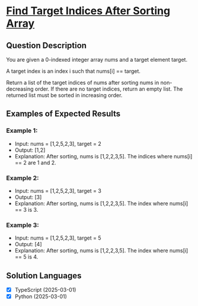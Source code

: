 # [Find Target Indices After Sorting Array](https://leetcode.com/problems/find-target-indices-after-sorting-array/)

## Question Description

You are given a 0-indexed integer array nums and a target element target.

A target index is an index i such that nums[i] == target.

Return a list of the target indices of nums after sorting nums in non-decreasing order. If there are no target indices, return an empty list. The returned list must be sorted in increasing order.

## Examples of Expected Results

### Example 1:

- Input: nums = [1,2,5,2,3], target = 2
- Output: [1,2]
- Explanation: After sorting, nums is [1,2,2,3,5].
    The indices where nums[i] == 2 are 1 and 2.

### Example 2:

- Input: nums = [1,2,5,2,3], target = 3
- Output: [3]
- Explanation: After sorting, nums is [1,2,2,3,5].
The index where nums[i] == 3 is 3.

### Example 3:

- Input: nums = [1,2,5,2,3], target = 5
- Output: [4]
- Explanation: After sorting, nums is [1,2,2,3,5].
The index where nums[i] == 5 is 4.

## Solution Languages

- [x] TypeScript (2025-03-01)
- [x] Python (2025-03-01)